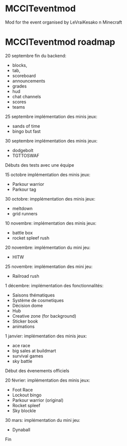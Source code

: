 # MCCITeventmod
Mod for the event organised by LeVraiKesako n Minecraft

# MCCITeventmod roadmap

20 septembre fin du backend: 
- blocks,
- tab,
- scoreboard
- announcements
- grades
- hud
- chat channels
- scores
- teams
  
25 septembre implémentation des minis jeux: 
- sands of time
- bingo but fast

30 septembre implémentation des minis jeux:
- dodgebolt
- TGTTOSWAF

Débuts des tests avec une équipe

15 octobre implémentation des minis jeux:
- Parkour warrior
- Parkour tag

30 octobre: impplémentation des minis jeux:
- meltdown
- grid runners

10 novembre: implémentation des minis jeux:
- battle box
- rocket spleef rush

20 novembre: implémentation du mini jeu:
- HITW

25 novembre: implémentation des mini jeu:
- Railroad rush

1 décembre: implémentation des fonctionnalités:
- Saisons thématiques
- Système de cosmetiques
- Décision dome
- Hub
- Creative zone (for background)
- Sticker book
- animations

1 janvier: implémentation des minis jeux:
- ace race
- big sales at buildmart
- survival games
- sky battle

Début des évenements officiels

20 février: implémentation des minis jeux:
- Foot Race
- Lockout bingo
- Parkour warrior (original)
- Rocket spleef
- Sky blockle

30 mars: implémentation du mini jeu: 
- Dynaball

Fin
